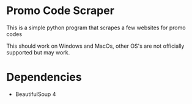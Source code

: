 # Promo Code Scraper
This is a simple python program that scrapes a few websites for promo codes

This should work on Windows and MacOs, other OS's are not officially supported but may work.

# Dependencies
* BeautifulSoup 4
